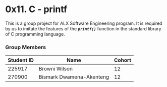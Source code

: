 # 0x11. C - printf
This is a group project for ALX Software Engineering program. It is required by us to imitate the features of the <code>***printf()***</code> function in the standard library of C programming language.

### Group Members
| Student ID | Name                     | Cohort |
| ---------- | ------------------------ | ------ |
| 225917     | Browni Wilson            | 12     |
| 270900     | Bismark Dwamena-Akenteng | 12     |
